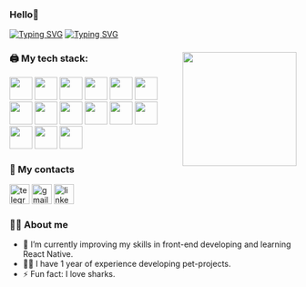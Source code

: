 ### Hello👋

<div align="left">
  <a href="https://git.io/typing-svg"><img src="https://readme-typing-svg.herokuapp.com?font=Fira+Code&duration=100&pause=1000&color=970000&repeat=false&random=false&width=60&lines=I+am" alt="Typing SVG" /></a>
  <a href="https://git.io/typing-svg"><img src="https://readme-typing-svg.herokuapp.com?font=Fira+Code&duration=2500&pause=100&color=970000&random=false&lines=Veronica;Front-End+Developer" alt="Typing SVG" /></a>
</div>

###

<img align="right" height="200" src="https://i.pinimg.com/564x/1a/0c/79/1a0c798ff3af0e62a79108855f1a3496.jpg"  />

### 🖨️ My tech stack:
<div align="left">
 <img src="https://skillicons.dev/icons?i=react" width="40"/>
 <img src="https://skillicons.dev/icons?i=javascript" width="40"/>
 <img src="https://skillicons.dev/icons?i=nodejs" width="40"/>
  <img src="https://skillicons.dev/icons?i=typescript" width="40"/>
  <img src="https://skillicons.dev/icons?i=nestjs" width="40"/>
  <img src="https://skillicons.dev/icons?i=html" width="40"/>
  <img src="https://skillicons.dev/icons?i=css" width="40"/>
  <img src="https://skillicons.dev/icons?i=tailwind" width="40"/>
  <img src="https://skillicons.dev/icons?i=bootstrap" width="40"/>
  <img src="https://skillicons.dev/icons?i=figma" width="40"/>
  <img src="https://skillicons.dev/icons?i=ps" width="40"/>
  <img src="https://skillicons.dev/icons?i=sass" width="40"/>
  <img src="https://skillicons.dev/icons?i=mongodb" width="40"/>
  <img src="https://skillicons.dev/icons?i=postgres" width="40"/>
  <img src="https://skillicons.dev/icons?i=sequelize" width="40"/>
</div>

### 📡 My contacts

<div align="left">
  <a href="https://t.me/SysOutNikita"><img src="https://img.shields.io/static/v1?message=Telegram&logo=telegram&label=&color=0077B5&logoColor=white&labelColor=&style=for-the-badge" height="35" alt="telegram logo"  /></a>
  <a href="https://mail.google.com/mail/u/?authuser=shtoler02va@gmail.com"><img src="https://img.shields.io/static/v1?message=Gmail&logo=gmail&label=&color=D14836&logoColor=white&labelColor=&style=for-the-badge" height="35" alt="gmail logo"  /></a>
  <a href="https://www.linkedin.com/in/veronica-shtoler-b433901a0"><img src="https://img.shields.io/static/v1?message=LinkedIn&logo=linkedin&label=&color=0077B5&logoColor=white&labelColor=&style=for-the-badge" height="35" alt="linkedin logo"  /></a>
</div>

### 🙆‍♀️ About me

- 🌱 I’m currently improving my skills in front-end developing and learning React Native.
- 👩‍💻 I have 1 year of experience developing pet-projects.
- ⚡ Fun fact: I love sharks.
